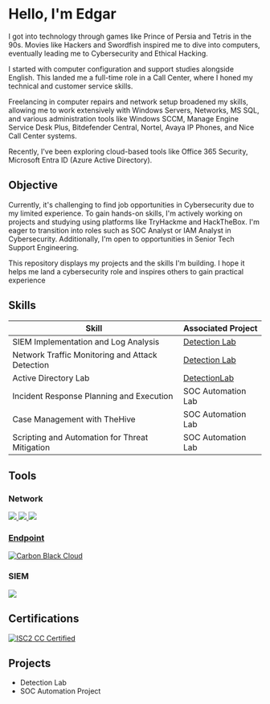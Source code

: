 # Hello, I'm Edgar
I got into technology through games like Prince of Persia and Tetris in the 90s. Movies like Hackers and Swordfish inspired me to dive into computers, eventually leading me to Cybersecurity and Ethical Hacking.

I started with computer configuration and support studies alongside English. This landed me a full-time role in a Call Center, where I honed my technical and customer service skills.

Freelancing in computer repairs and network setup broadened my skills, allowing me to work extensively with Windows Servers, Networks, MS SQL, and various administration tools like Windows SCCM, Manage Engine Service Desk Plus, Bitdefender Central, Nortel, Avaya IP Phones, and Nice Call Center systems.

Recently, I've been exploring cloud-based tools like Office 365 Security, Microsoft Entra ID (Azure Active Directory).

## Objective
Currently, it's challenging to find job opportunities in Cybersecurity due to my limited experience. To gain hands-on skills, I'm actively working on projects and studying using platforms like TryHackme and HackTheBox. I'm eager to transition into roles such as SOC Analyst or IAM Analyst in Cybersecurity. Additionally, I'm open to opportunities in Senior Tech Support Engineering.

This repository displays my projects and the skills I'm building. I hope it helps me land a cybersecurity role and inspires others to gain practical experience

## Skills

| Skill                                         | Associated Project         |
|-----------------------------------------------|----------------------------|
| SIEM Implementation and Log Analysis          | <a href="https://google.com">Detection Lab</a>|
| Network Traffic Monitoring and Attack Detection | <a href="https://google.com">Detection Lab</a>|
| Active Directory Lab        | <a href="https://github.com/evargas13/Active-Directory-Lab">DetectionLab</a>|
| Incident Response Planning and Execution      | SOC Automation Lab|
| Case Management with TheHive                  | SOC Automation Lab|
| Scripting and Automation for Threat Mitigation | SOC Automation Lab|

## Tools

### Network
<div>
    <a href="https://www.wireshark.org">
        <img src="https://img.shields.io/badge/-Wireshark-1679A7?&style=for-the-badge&logo=Wireshark&logoColor=white"/>
    </a>
    <a href="https://suricata.io">
        <img src="https://img.shields.io/badge/-Suricata-EF3B2D?&style=for-the-badge&logo=Suricata&logoColor=white"/>
    </a>        
    <a href="https://zeek.org/">
        <img src="https://img.shields.io/badge/-Zeek-777BB4?&style=for-the-badge&logo=Zeek&logoColor=white"/>
</div>

### Endpoint 

[![Carbon Black Cloud](https://img.shields.io/badge/-Carbon_Black_Cloud-0C0A00?&style=for-the-badge&logo=Carbon+Black&logoColor=white)](https://www.vmware.com/products/carbon-black-cloud.html)

### SIEM
<div>
   <!-- <img src="https://img.shields.io/badge/-Microsoft_Sentinel-0078D4?&style=for-the-badge&logo=Microsoft&logoColor=white" /> -->
    <img src="https://img.shields.io/badge/-Splunk-F1813F?&style=for-the-badge&logo=Splunk&logoColor=white" />
   <!-- <img src="https://img.shields.io/badge/-Elastic-005571?&style=for-the-badge&logo=Elastic&logoColor=white" /> -->
</div>

<!-- ### Cloud
<div>
    <img src="https://img.shields.io/badge/-Amazon AWS-0078D4?&style=for-the-badge&logo=Microsoft+Azure&logoColor=white" />
    <img src="https://img.shields.io/badge/-Splunk-000000?&style=for-the-badge&logo=Splunk&logoColor=white" />
    <img src="https://img.shields.io/badge/-Elastic-005571?&style=for-the-badge&logo=Elastic&logoColor=white" />
</div> -->

## Certifications

[![ISC2 CC Certified](https://img.shields.io/badge/-ISC2_CC_Certified-006400?&style=for-the-badge&logo=ISC2&logoColor=white)](https://www.credly.com/badges/e999d3d7-c809-4505-9e27-983e5c02d025/linked_in_profile)
  


<!-- <img src="https://img.shields.io/badge/-Network%2B-007ACC?&style=for-the-badge&logo=CompTIA&logoColor=white" /> -->
<!-- <img src="https://img.shields.io/badge/-A%2B-4D4D4D?&style=for-the-badge&logo=CompTIA&logoColor=white" /> -->
<!-- <img src="https://img.shields.io/badge/-CDSA-006400?&style=for-the-badge&logoColor=white" /> -->
<!-- <img src="https://img.shields.io/badge/-CCD-000080?&style=for-the-badge&logoColor=white" /> -->


## Projects
- Detection Lab
- SOC Automation Project
